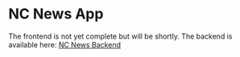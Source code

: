 # NC News App

The frontend is not yet complete but will be shortly. The backend is available here: [NC News Backend](https://github.com/iBlacknova/be-nc-news)
